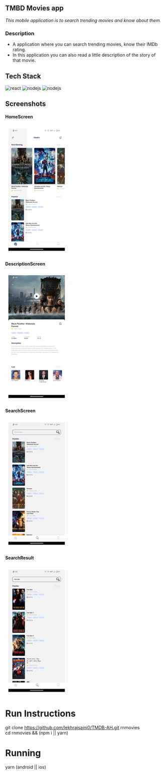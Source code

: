 ## TMBD Movies app

_This mobile application is to search trending movies and know about them._

### Description

- A application where you can search trending movies, know their IMDb rating.
- In this application you can also read a little description of the story of that movie.

## Tech Stack

<img src="https://raw.githubusercontent.com/kristerkari/react-native-svg-transformer/HEAD/images/react-native-logo.png" alt="react" width="60" height="60"/> 
<img src="https://upload.wikimedia.org/wikipedia/commons/thumb/9/99/Unofficial_JavaScript_logo_2.svg/2048px-Unofficial_JavaScript_logo_2.svg.png" alt="nodejs" width="60" height="60" />
<img src="https://upload.wikimedia.org/wikipedia/commons/4/49/Redux.png" alt="nodejs" width="80" height="60" />

<br>

## Screenshots

#### HomeScreen

<img src="Screenshots/HomeScreen.png" alt="alt" width="180" style="margin:10px"/>

#### DescriptionScreen

<img src="Screenshots/DescriptionScreen.png" alt="alt" width="180" style="margin:10px"/>

#### SearchScreen

<img src="Screenshots/SearchScreen.png" alt="alt" width="180" style="margin:10px"/>

#### SearchResult

<img src="Screenshots/SearchResult.png" alt="alt" width="180" style="margin:10px"/>

# Run Instructions

git clone https://github.com/lekhrajsaini0/TMDB-AH.git rnmovies
<br>
cd rnmovies && (npm i || yarn)

# Running

yarn (android || ios)
